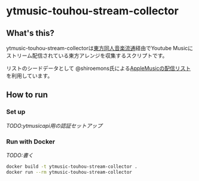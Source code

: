 # ytmusic-touhou-stream-collector

## What's this?

ytmusic-touhou-stream-collectorは[東方同人音楽流通](https://touhou-music.jp/)経由でYoutube Musicにストリーム配信されている東方アレンジを収集するスクリプトです。

リストのシードデータとして @shiroemons氏による[AppleMusicの配信リスト](https://docs.google.com/spreadsheets/d/1h1M6Q0UPGvF8kTIiw0F5c7k0mGlkyhrI4kSkASRV_bw)を利用しています。

## How to run

### Set up

*TODO:ytmusicapi用の認証セットアップ*

### Run with Docker

*TODO:書く*
```sh
docker build -t ytmusic-touhou-stream-collector .
docker run --rm ytmusic-touhou-stream-collector
```

